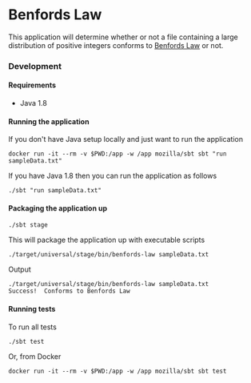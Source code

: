 # Benfords Law

This application will determine whether or not a file containing a large distribution of positive integers conforms to [Benfords Law](https://en.wikipedia.org/wiki/Benford%27s_law) or not. 

### Development

#### Requirements

 * Java 1.8

#### Running the application

If you don't have Java setup locally and just want to run the application

```
docker run -it --rm -v $PWD:/app -w /app mozilla/sbt sbt "run sampleData.txt"
```

If you have Java 1.8 then you can run the application as follows
 
```
./sbt "run sampleData.txt"
```

#### Packaging the application up

```
./sbt stage
```

This will package the application up with executable scripts

```
./target/universal/stage/bin/benfords-law sampleData.txt
```

Output

```
./target/universal/stage/bin/benfords-law sampleData.txt
Success!  Conforms to Benfords Law
```

#### Running tests

To run all tests 
```
./sbt test
```

Or, from Docker

```
docker run -it --rm -v $PWD:/app -w /app mozilla/sbt sbt test
```